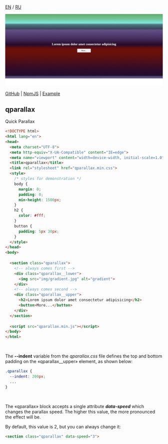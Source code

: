 <br>

[EN](https://github.com/reacton-js/qparallax/blob/main/README.md) / [RU](https://github.com/reacton-js/qparallax/blob/main/README_RU.md)

![qparallax](https://raw.githubusercontent.com/reacton-js/qparallax/main/qparallax/logo.jpg)

[GitHub](https://github.com/reacton-js/qparallax) | [NpmJS](https://www.npmjs.com/package/qparallax) | [Example](http://u92502bm.beget.tech/qparallax/)

## qparallax

Quick Parallax

```html
<!DOCTYPE html>
<html lang="en">
<head>
  <meta charset="UTF-8">
  <meta http-equiv="X-UA-Compatible" content="IE=edge">
  <meta name="viewport" content="width=device-width, initial-scale=1.0">
  <title>qparallax</title>
  <link rel="stylesheet" href="qparallax.min.css">
  <style>
    /* styles for demonstration */
    body {
      margin: 0;
      padding: 0;
      min-height: 1500px;
    }
    h2 {
      color: #fff;
    }
    button {
      padding: 5px 30px;
    }
  </style>
</head>
<body>

  <section class="qparallax">
    <!-- always comes first -->
    <div class="qparallax__lower">
      <img src="img/gradient.jpg" alt="gradient">
    </div>
    <!-- always comes second -->
    <div class="qparallax__upper">
      <h2>Lorem ipsum dolor amet consectetur adipisicing</h2>
      <button>More...</button>
    </div>
  </section>
  
  <script src="qparallax.min.js"></script>
</body>
</html>
```

<br>

The **--indent** variable from the *qparallax.css* file defines the top and bottom padding on the «qparallax__upper» element, as shown below:

```css
.qparallax {
  --indent: 200px;
  ...
}
```

<br>

The «qparallax» block accepts a single attribute ***data-speed*** which changes the parallax speed. The higher this value, the more pronounced the effect will be.

By default, this value is 2, but you can always change it:

```html
<section class="qparallax" data-speed="3">
```